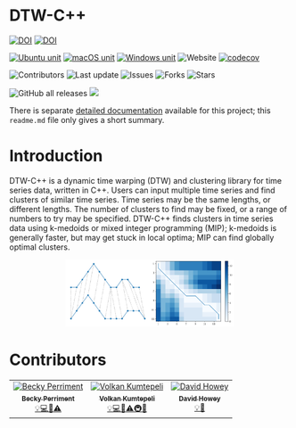 DTW-C++
===========================
[![DOI](https://joss.theoj.org/papers/10.21105/joss.06881/status.svg)](https://doi.org/10.21105/joss.06881)
[![DOI](https://zenodo.org/badge/DOI/10.5281/zenodo.13551469.svg)](https://doi.org/10.5281/zenodo.13551469)

[![Ubuntu unit](https://github.com/Battery-Intelligence-Lab/dtw-cpp/workflows/Ubuntu%20unit/badge.svg)](https://github.com/Battery-Intelligence-Lab/dtw-cpp/actions)
[![macOS unit](https://github.com/Battery-Intelligence-Lab/dtw-cpp/workflows/macOS%20unit/badge.svg)](https://github.com/Battery-Intelligence-Lab/dtw-cpp/actions)
[![Windows unit](https://github.com/Battery-Intelligence-Lab/dtw-cpp/workflows/Windows%20unit/badge.svg)](https://github.com/Battery-Intelligence-Lab/dtw-cpp/actions)
![Website](https://img.shields.io/website?url=https%3A%2F%2FBattery-Intelligence-Lab.github.io%2Fdtw-cpp%2F)
[![codecov](https://codecov.io/gh/Battery-Intelligence-Lab/dtw-cpp/branch/main/graph/badge.svg?token=K739SRV4QG)](https://codecov.io/gh/Battery-Intelligence-Lab/dtw-cpp)

![Contributors](https://img.shields.io/github/contributors/Battery-Intelligence-Lab/dtw-cpp)
![Last update](https://img.shields.io/github/last-commit/Battery-Intelligence-Lab/dtw-cpp/develop)
![Issues](https://img.shields.io/github/issues/Battery-Intelligence-Lab/dtw-cpp)
![Forks](https://img.shields.io/github/forks/Battery-Intelligence-Lab/dtw-cpp)
![Stars](https://img.shields.io/github/stars/Battery-Intelligence-Lab/dtw-cpp)

![GitHub all releases](https://img.shields.io/github/downloads/Battery-Intelligence-Lab/dtw-cpp/total) 
[![](https://img.shields.io/badge/license-BSD--3--like-5AC451.svg)](https://github.com/Battery-Intelligence-Lab/dtw-cpp/blob/main/LICENSE)

There is separate [detailed documentation](https://Battery-Intelligence-Lab.github.io/dtw-cpp/) available for this project; this `readme.md` file only gives a short summary. 

Introduction
===========================
DTW-C++ is a dynamic time warping (DTW) and clustering library for time series data, written in C++. Users can input multiple time series and find clusters of similar time series. Time series may be the same lengths, or different lengths. The number of clusters to find may be fixed, or a range of numbers to try may be specified. DTW-C++ finds clusters in time series data using k-medoids or mixed integer programming (MIP); k-medoids is generally faster, but may get stuck in local optima; MIP can find globally optimal clusters.
<p align="center"><img src="./media/Merged_document.png" alt="DTW" width="60%"/></center></p>

Contributors
===========================
<!-- ALL-CONTRIBUTORS-LIST:START - Do not remove or modify this section --><!-- prettier-ignore-start --><!-- markdownlint-disable -->
<table>
	<tbody>
		<tr>
			<td style="text-align:center; vertical-align:top"><a href="https://github.com/beckyperriment"><img alt="Becky Perriment" src="https://avatars.githubusercontent.com/u/93582518?v=4?s=100" style="width:100px" /><br />
			<sub><strong>Becky Perriment</strong></sub></a><br />
			<a href="https://github.com/Battery-Intelligence-Lab/dtw-cpp/blob/main/develop/contributors.md#core-contributors">💡💻👀⚠️</a></td>
			<td style="text-align:center; vertical-align:top"><a href="https://github.com/ElektrikAkar"><img alt="Volkan Kumtepeli" src="https://avatars.githubusercontent.com/u/8674942?v=4?s=100" style="width:100px" /><br />
			<sub><strong>Volkan Kumtepeli</strong></sub></a><br />
			<a href="https://github.com/Battery-Intelligence-Lab/dtw-cpp/blob/main/develop/contributors.md#core-contributors">💡💻👀⚠️🚇🐢</a></td>
			<td style="text-align:center; vertical-align:top"><a href="http://howey.eng.ox.ac.uk"><img alt="David Howey" src="https://avatars.githubusercontent.com/u/2247552?v=4?s=100" style="width:100px" /><br />
			<sub><strong>David Howey</strong></sub></a><br />
			<a href="https://github.com/Battery-Intelligence-Lab/dtw-cpp/blob/main/develop/contributors.md#core-contributors">💡👀</a></td>
		</tr>
	</tbody>
</table>
<!-- markdownlint-restore --><!-- prettier-ignore-end --><!-- ALL-CONTRIBUTORS-LIST:END -->
